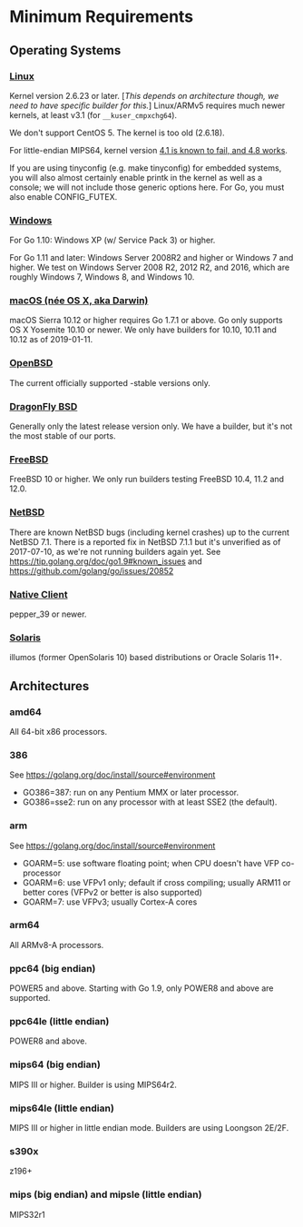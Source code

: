 # Minimum Requirements

## Operating Systems

### [Linux](Linux)

Kernel version 2.6.23 or later. [_This depends on architecture though, we need to have specific builder for this._] Linux/ARMv5 requires much newer kernels, at least v3.1 (for `__kuser_cmpxchg64`).

We don't support CentOS 5. The kernel is too old (2.6.18).

For little-endian MIPS64, kernel version [4.1 is known to fail, and 4.8 works](https://golang.org/issue/16848). 

If you are using tinyconfig (e.g. make tinyconfig) for embedded systems, you will also almost certainly enable printk in the kernel as well as a console; we will not include those generic options here. For Go, you must also enable CONFIG_FUTEX.

### [Windows](Windows)

For Go 1.10: Windows XP (w/ Service Pack 3) or higher.

For Go 1.11 and later: Windows Server 2008R2 and higher or Windows 7 and higher. We test on Windows Server 2008 R2, 2012 R2, and 2016, which are roughly Windows 7, Windows 8, and Windows 10.

### [macOS (née OS X, aka Darwin)](Darwin)

macOS Sierra 10.12 or higher requires Go 1.7.1 or above.
Go only supports OS X Yosemite 10.10 or newer. We only have builders for 10.10, 10.11 and 10.12 as of 2019-01-11.

### [OpenBSD](OpenBSD)

The current officially supported -stable versions only.

### [DragonFly BSD](DragonFly-BSD)

Generally only the latest release version only. We have a builder, but it's not the most stable of our ports.

### [FreeBSD](FreeBSD)

FreeBSD 10 or higher.
We only run builders testing FreeBSD 10.4, 11.2 and 12.0.

### [NetBSD](NetBSD)

There are known NetBSD bugs (including kernel crashes) up to the current NetBSD 7.1. There is a reported fix in NetBSD 7.1.1 but it's unverified as of 2017-07-10, as we're not running builders again yet.  See https://tip.golang.org/doc/go1.9#known_issues and https://github.com/golang/go/issues/20852

### [Native Client](NativeClient)

pepper_39 or newer.

### [Solaris](Solaris)

illumos (former OpenSolaris 10) based distributions or Oracle Solaris 11+. 

## Architectures

### amd64

All 64-bit x86 processors.

### 386

See https://golang.org/doc/install/source#environment

* GO386=387: run on any Pentium MMX or later processor.
* GO386=sse2: run on any processor with at least SSE2 (the default).

### arm

See https://golang.org/doc/install/source#environment

* GOARM=5: use software floating point; when CPU doesn't have VFP co-processor
* GOARM=6: use VFPv1 only; default if cross compiling; usually ARM11 or better cores (VFPv2 or better is also supported)
* GOARM=7: use VFPv3; usually Cortex-A cores

### arm64

All ARMv8-A processors.

### ppc64 (big endian)

POWER5 and above.
Starting with Go 1.9, only POWER8 and above are supported.

### ppc64le (little endian)

POWER8 and above.

### mips64 (big endian)

MIPS III or higher. Builder is using MIPS64r2.

### mips64le (little endian)

MIPS III or higher in little endian mode. Builders are using Loongson 2E/2F.

### s390x

z196+

### mips (big endian) and mipsle (little endian)

MIPS32r1